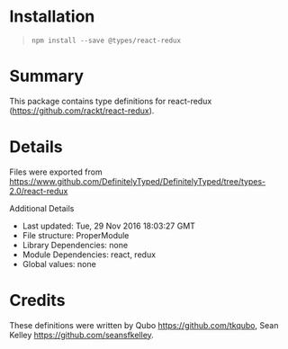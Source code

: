 # Installation
> `npm install --save @types/react-redux`

# Summary
This package contains type definitions for react-redux (https://github.com/rackt/react-redux).

# Details
Files were exported from https://www.github.com/DefinitelyTyped/DefinitelyTyped/tree/types-2.0/react-redux

Additional Details
 * Last updated: Tue, 29 Nov 2016 18:03:27 GMT
 * File structure: ProperModule
 * Library Dependencies: none
 * Module Dependencies: react, redux
 * Global values: none

# Credits
These definitions were written by Qubo <https://github.com/tkqubo>, Sean Kelley <https://github.com/seansfkelley>.

